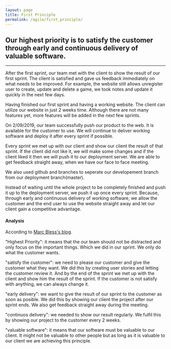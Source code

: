 ```yaml
---
layout: page
title: First Principle
permalink: /agile/first_principle/
---
```



## Our highest priority is to satisfy the customer through early and continuous delivery of valuable software.
---

After the first sprint, our team met with the client to show the result of our first sprint. The client is satisfied and gave us feedback immediately on what needs to be improved. For example, the website still allows unregister user to create, update and delete a game, we took notes and update it quickly in the next few days.

Having finished our first sprint and having a working website. The client can utilize our website in just 2 weeks time. Although there are not many features yet, more features will be added in the next few sprints.

On 2/09/2019, our team successfully push our product to the web. It is available for the customer to use. We will continue to deliver working software and deploy it after every sprint if possible.

Every sprint we met up with our client and show our client the result of that sprint. If the client did not like it, we will make some changes and if the client liked it then we will push it to our deployment server. We are able to get feedback straight away, when we have our face to face meeting.

We also used github and branches to seperate our developement branch from our deployment branch(master). 

Instead of waiting until the whole project to be completely finished and push it up to the deployment server, we push it up once every sprint. Because, through early and continuous delivery of working software, we allow the customer and the end user to use the website straight away and let our client gain a competitive advantage.

#### Analysis

According to [Marc Bless's blog](http://marcbless.blogspot.com/2011/03/agile-principle-1-satisfy-customer.html). 

"Highest Priority": it means that the our team should not be distracted and only focus on the important things. Which we did in our sprint. We only do what the customer wants. 

"satisfy the customer": we need to please our customer and give the customer what they want. We did this by creating user stories and letting the customer review it. And by the end of the sprint we met up with the client and show him the result of the sprint. If the customer is not satisfy with anything, we can always change it.

"early delivery": we want to give the result of our sprint to the customer as soon as posible. We did this by showing our client the project after our sprint ends. We also get feedback straight away during the meeting. 

"continuos delivery": we needed to show our result regularly. We fulfil this by showing our project to the customer every 2 weeks.

"valuable software": it means that our software must be valuable to our client. It might not be valuable to other people but as long as it is valuable to our client we are achieving this principle. 